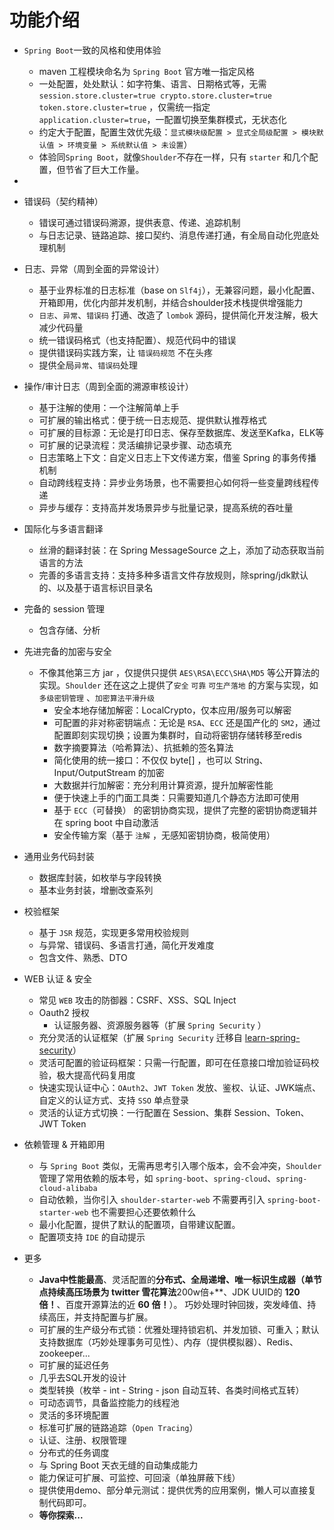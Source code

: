 # 功能介绍

- `Spring Boot`一致的风格和使用体验
    - maven 工程模块命名为 `Spring Boot` 官方唯一指定风格
    - 一处配置，处处默认：如字符集、语言、日期格式等，无需 `session.store.cluster=true crypto.store.cluster=true token.store.cluster=true` ，仅需统一指定 `application.cluster=true`，一配置切换至集群模式，无状态化
    - 约定大于配置，配置生效优先级：`显式模块级配置 > 显式全局级配置 > 模块默认值 > 环境变量 > 系统默认值 > 未设置`）
    - 体验同`Spring Boot`，就像`Shoulder`不存在一样，只有 `starter` 和几个配置，但节省了巨大工作量。
-
- 错误码（契约精神）
    - 错误可通过错误码溯源，提供表意、传递、追踪机制
    - 与日志记录、链路追踪、接口契约、消息传递打通，有全局自动化兜底处理机制

- 日志、异常（周到全面的异常设计）
    - 基于业界标准的日志标准（base on `Slf4j`），无兼容问题，最小化配置、开箱即用，优化内部并发机制，并结合shoulder技术栈提供增强能力
    - `日志`、`异常`、`错误码` 打通、改造了 `lombok` 源码，提供简化开发注解，极大减少代码量
    - 统一错误码格式（也支持配置）、规范代码中的错误
    - 提供错误码实践方案，让 `错误码规范` 不在头疼
    - 提供全局`异常`、`错误码`处理

- 操作/审计日志（周到全面的溯源审核设计）
    - 基于注解的使用：一个注解简单上手
    - 可扩展的输出格式：便于统一日志规范、提供默认推荐格式
    - 可扩展的目标源：无论是打印日志、保存至数据库、发送至Kafka，ELK等
    - 可扩展的记录流程：灵活编排记录步骤、动态填充
    - 日志策略上下文：自定义日志上下文传递方案，借鉴 Spring 的事务传播机制
    - 自动跨线程支持：异步业务场景，也不需要担心如何将一些变量跨线程传递
    - 异步与缓存：支持高并发场景异步与批量记录，提高系统的吞吐量

- 国际化与多语言翻译
    - 丝滑的翻译封装：在 Spring MessageSource 之上，添加了动态获取当前语言的方法
    - 完善的多语言支持：支持多种多语言文件存放规则，除spring/jdk默认的、以及基于语言标识目录名

- 完备的 session 管理
    - 包含存储、分析

- 先进完备的加密与安全
    - 不像其他第三方 jar ，仅提供只提供 `AES\RSA\ECC\SHA\MD5` 等公开算法的实现。`Shoulder`
      还在这之上提供了`安全` `可靠` `可生产落地` 的方案与实现，如 `多级密钥管理`
      、`加密算法平滑升级`
        - 安全本地存储加解密：LocalCrypto，仅本应用/服务可以解密
        - 可配置的非对称密钥端点：无论是 `RSA`、`ECC` 还是国产化的 `SM2`，通过配置即刻实现切换；设置为集群时，自动将密钥存储转移至redis
        - 数字摘要算法（哈希算法）、抗抵赖的签名算法
        - 简化使用的统一接口：不仅仅 byte[] ，也可以 String、Input/OutputStream 的加密
        - 大数据并行加解密：充分利用计算资源，提升加解密性能
        - 便于快速上手的门面工具类：只需要知道几个静态方法即可使用
        - 基于 `ECC`（可替换） 的密钥协商实现，提供了完整的密钥协商逻辑并在 spring boot 中自动激活
        - 安全传输方案（基于 `注解` ，无感知密钥协商，极简使用）

- 通用业务代码封装
    - 数据库封装，如枚举与字段转换
    - 基本业务封装，增删改查系列

- 校验框架
    - 基于 `JSR` 规范，实现更多常用校验规则
    - 与异常、错误码、多语言打通，简化开发难度
    - 包含文件、熟悉、DTO

- WEB 认证 & 安全
    - 常见 `WEB` 攻击的防御器：CSRF、XSS、SQL Inject
    - Oauth2 授权
        - 认证服务器、资源服务器等（扩展 `Spring Security` ）
    - 充分灵活的认证框架（扩展 `Spring Security` 迁移自 [learn-spring-security](https://gitee.com/ChinaLym/learn-spring-security)）
    - 灵活可配置的验证码框架：只需一行配置，即可在任意接口增加验证码校验，极大提高代码复用度
    - 快速实现认证中心：`OAuth2`、`JWT Token` 发放、鉴权、认证、JWK端点、自定义的认证方式、支持 `SSO` 单点登录
    - 灵活的认证方式切换：一行配置在 Session、集群 Session、Token、JWT Token

- 依赖管理 & 开箱即用
    - 与 `Spring Boot` 类似，无需再思考引入哪个版本，会不会冲突，`Shoulder` 管理了常用依赖的版本号，如 `spring-boot`、`spring-cloud`、`spring-cloud-alibaba`
    - 自动依赖，当你引入 `shoulder-starter-web` 不需要再引入 `spring-boot-starter-web` 也不需要担心还要依赖什么
    - 最小化配置，提供了默认的配置项，自带建议配置。
    - 配置项支持 `IDE` 的自动提示

- 更多
    - **Java中性能最高**、灵活配置的**分布式、全局递增、唯一标识生成器（单节点持续高压场景为 twitter 雪花算法**200w倍+**、JDK UUID的 **120倍！**、百度开源算法的近 **60 倍！**）。
      巧妙处理时钟回拨，突发峰值、持续高压，并支持配置与扩展。
    - 可扩展的生产级分布式锁：优雅处理持锁宕机、并发加锁、可重入；默认支持数据库（巧妙处理事务可见性）、内存（提供模拟器）、Redis、zookeeper...
    - 可扩展的延迟任务
    - 几乎去SQL开发的设计
    - 类型转换（枚举 - int - String - json 自动互转、各类时间格式互转）
    - 可动态调节，具备监控能力的线程池
    - 灵活的多环境配置
    - 标准可扩展的链路追踪（`Open Tracing`）
    - 认证、注册、权限管理
    - 分布式的任务调度
    - 与 Spring Boot 天衣无缝的自动集成能力
    - 能力保证可扩展、可监控、可回滚（单独屏蔽下线）
    - 提供使用demo、部分单元测试：提供优秀的应用案例，懒人可以直接复制代码即可。
    - **等你探索...**
